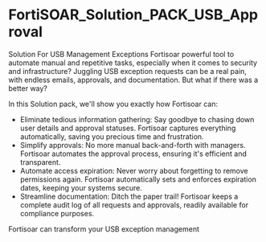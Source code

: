 # FortiSOAR_Solution_PACK_USB_Approval
Solution For USB Management Exceptions 
Fortisoar powerful tool to automate manual and repetitive tasks, especially when it comes to security and infrastructure? Juggling USB exception requests can be a real pain, with endless emails, approvals, and documentation. But what if there was a better way?

In this Solution pack, we'll show you exactly how Fortisoar can:

* Eliminate tedious information gathering: Say goodbye to chasing down user details and approval statuses. Fortisoar captures everything automatically, saving you precious time and frustration.
* Simplify approvals: No more manual back-and-forth with managers. Fortisoar automates the approval process, ensuring it's efficient and transparent.
* Automate access expiration: Never worry about forgetting to remove permissions again. Fortisoar automatically sets and enforces expiration dates, keeping your systems secure.
* Streamline documentation: Ditch the paper trail! Fortisoar keeps a complete audit log of all requests and approvals, readily available for compliance purposes.

Fortisoar can transform your USB exception management

